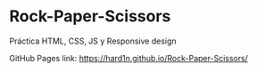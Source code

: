 # Rock-Paper-Scissors
Práctica HTML, CSS, JS y Responsive design

GitHub Pages link:
https://hard1n.github.io/Rock-Paper-Scissors/
